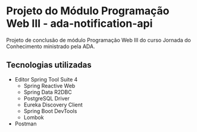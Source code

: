
# Projeto do Módulo Programação Web III - ada-notification-api

Projeto de conclusão de módulo Programação Web III do curso Jornada do Conhecimento ministrado pela ADA.

## Tecnologias utilizadas

- Editor Spring Tool Suite 4
  - Spring Reactive Web
  - Spring Data R2DBC
  - PostgreSQL Driver
  - Eureka Discovery Client
  - Spring Boot DevTools
  - Lombok
- Postman

